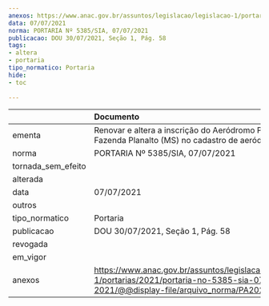 ```yaml
---
anexos: https://www.anac.gov.br/assuntos/legislacao/legislacao-1/portarias/2021/portaria-no-5385-sia-07-07-2021/@@display-file/arquivo_norma/PA2021-5385.pdf
data: 07/07/2021
norma: PORTARIA Nº 5385/SIA, 07/07/2021
publicacao: DOU 30/07/2021, Seção 1, Pág. 58
tags:
- altera
- portaria
tipo_normatico: Portaria
hide: 
- toc 
 
---
```


|                    | Documento                                                                                                                                            |
|:-------------------|:-----------------------------------------------------------------------------------------------------------------------------------------------------|
| ementa             | Renovar e altera a inscrição do Aeródromo Privado Fazenda Planalto (MS) no cadastro de aeródromos.                                                   |
| norma              | PORTARIA Nº 5385/SIA, 07/07/2021                                                                                                                     |
| tornada_sem_efeito |                                                                                                                                                      |
| alterada           |                                                                                                                                                      |
| data               | 07/07/2021                                                                                                                                           |
| outros             |                                                                                                                                                      |
| tipo_normatico     | Portaria                                                                                                                                             |
| publicacao         | DOU 30/07/2021, Seção 1, Pág. 58                                                                                                                     |
| revogada           |                                                                                                                                                      |
| em_vigor           |                                                                                                                                                      |
| anexos             | https://www.anac.gov.br/assuntos/legislacao/legislacao-1/portarias/2021/portaria-no-5385-sia-07-07-2021/@@display-file/arquivo_norma/PA2021-5385.pdf |